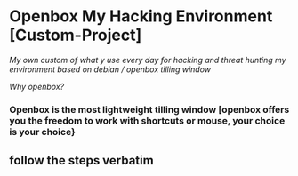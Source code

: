 # Openbox My Hacking Environment [Custom-Project]

*My own custom of what y use every day for hacking and threat hunting my environment based on debian / openbox tilling window*

*Why openbox?* 

### Openbox is the most lightweight tilling window [openbox offers you the freedom to work with shortcuts or mouse, your choice is your choice}

## follow the steps verbatim
